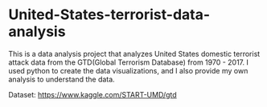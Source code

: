 # United-States-terrorist-data-analysis

This is a data analysis project that analyzes United States domestic terrorist attack data from the GTD(Global Terrorism Database) from 1970 - 2017. 
I used python to create the data visualizations, and I also provide my own analysis to understand the data.

Dataset: https://www.kaggle.com/START-UMD/gtd
